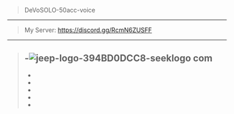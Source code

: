 > DeVoSOLO-50acc-voice
--------
> My Server: https://discord.gg/RcmN6ZUSFF
--------
> -![jeep-logo-394BD0DCC8-seeklogo com](https://user-images.githubusercontent.com/92445216/147384175-2e9f1b93-9bdc-4a8a-83ed-02e7c85238d2.png)
> -
> -
> -
> -
> -
> -
